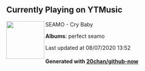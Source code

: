 ## Currently Playing on YTMusic

[<img align="left" width="100" src="https://lh3.googleusercontent.com/--hvc82l9JGuKZsfkUGdvm0oQXMKFELdHLYTyogLUSrDa2ewwuIiKfQOc8uWRVvF284pY7NAKI0oXZ_1nA">](https://music.youtube.com/channel/UCyXWIu5C_xktLYqHHeGTJ1Q)

SEAMO - Cry Baby

**Albums**: perfect seamo

Last updated at 08/07/2020 13:52

#### Generated with [20chan/github-now](https://github.com/20chan/github-now)


<!--
**20chan/20chan** is a ✨ _special_ ✨ repository because its `README.md` (this file) appears on your GitHub profile.

Here are some ideas to get you started:

- 🔭 I’m currently working on ...
- 🌱 I’m currently learning ...
- 👯 I’m looking to collaborate on ...
- 🤔 I’m looking for help with ...
- 💬 Ask me about ...
- 📫 How to reach me: ...
- 😄 Pronouns: ...
- ⚡ Fun fact: ...
-->
